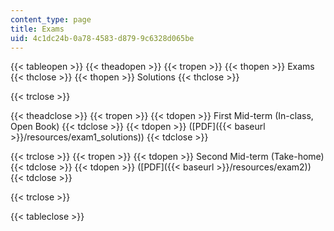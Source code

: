 ```yaml
---
content_type: page
title: Exams
uid: 4c1dc24b-0a78-4583-d879-9c6328d065be
---
```


{{< tableopen >}}
{{< theadopen >}}
{{< tropen >}}
{{< thopen >}}
Exams
{{< thclose >}}
{{< thopen >}}
Solutions
{{< thclose >}}

{{< trclose >}}

{{< theadclose >}}
{{< tropen >}}
{{< tdopen >}}
First Mid-term (In-class, Open Book)
{{< tdclose >}}
{{< tdopen >}}
([PDF]({{< baseurl >}}/resources/exam1_solutions))
{{< tdclose >}}

{{< trclose >}}
{{< tropen >}}
{{< tdopen >}}
Second Mid-term (Take-home)
{{< tdclose >}}
{{< tdopen >}}
([PDF]({{< baseurl >}}/resources/exam2))
{{< tdclose >}}

{{< trclose >}}

{{< tableclose >}}